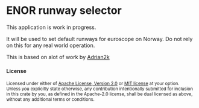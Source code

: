 # ENOR runway selector

This application is work in progress.

It will be used to set default runways for euroscope on Norway. Do not rely on
this for any real world operation.

This is based on alot of work by [Adrian2k](https://github.com/Adrian2k/ENOR-autorwy)

#### License

<sup>
Licensed under either of <a href="LICENSE-APACHE">Apache License, Version
2.0</a> or <a href="LICENSE-MIT">MIT license</a> at your option.
</sup>

<br>

<sub>
Unless you explicitly state otherwise, any contribution intentionally submitted
for inclusion in this crate by you, as defined in the Apache-2.0 license, shall
be dual licensed as above, without any additional terms or conditions.
</sub>
